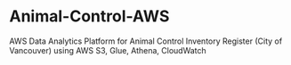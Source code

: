 # Animal-Control-AWS
AWS Data Analytics Platform for Animal Control Inventory Register (City of Vancouver) using AWS S3, Glue, Athena, CloudWatch
